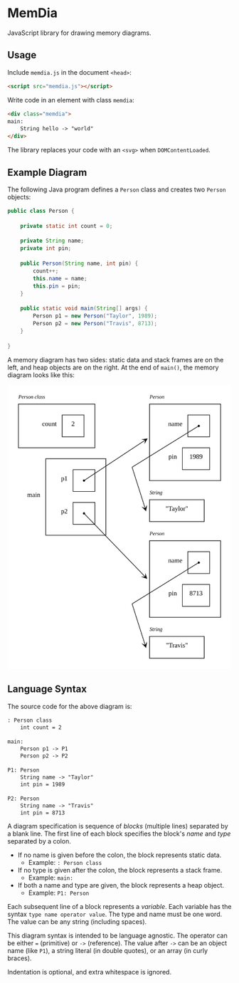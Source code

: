 # MemDia
JavaScript library for drawing memory diagrams.


## Usage

Include `memdia.js` in the document `<head>`:

``` html
<script src="memdia.js"></script>
```

Write code in an element with class `memdia`:

``` html
<div class="memdia">
main:
    String hello -> "world"
</div>
```

The library replaces your code with an `<svg>` when `DOMContentLoaded`.


## Example Diagram

The following Java program defines a `Person` class and creates two `Person` objects:

``` java
public class Person {

    private static int count = 0;

    private String name;
    private int pin;

    public Person(String name, int pin) {
        count++;
        this.name = name;
        this.pin = pin;
    }

    public static void main(String[] args) {
        Person p1 = new Person("Taylor", 1989);
        Person p2 = new Person("Travis", 8713);
    }

}
```

A memory diagram has two sides: static data and stack frames are on the left, and heap objects are on the right.
At the end of `main()`, the memory diagram looks like this:

<img src="https://raw.githubusercontent.com/ellonamac/MemDia/main/Person.svg">


## Language Syntax

The source code for the above diagram is:

```
: Person class
    int count = 2

main:
    Person p1 -> P1
    Person p2 -> P2

P1: Person
    String name -> "Taylor"
    int pin = 1989

P2: Person
    String name -> "Travis"
    int pin = 8713
```

A diagram specification is sequence of *blocks* (multiple lines) separated by a blank line.
The first line of each block specifies the block's *name* and *type* separated by a colon.

* If no name is given before the colon, the block represents static data.
    * Example: `: Person class`
* If no type is given after the colon, the block represents a stack frame.
    * Example: `main:`
* If both a name and type are given, the block represents a heap object.
    * Example: `P1: Person`

Each subsequent line of a block represents a *variable*.
Each variable has the syntax `type name operator value`.
The type and name must be one word.
The value can be any string (including spaces).

This diagram syntax is intended to be language agnostic.
The operator can be either `=` (primitive) or `->` (reference).
The value after `->` can be an object name (like `P1`), a string literal (in double quotes), or an array (in curly braces).

Indentation is optional, and extra whitespace is ignored.
